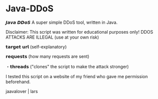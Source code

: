# Java-DDoS

𝙅𝙖𝙫𝙖 𝘿𝘿𝙤𝙎
A super simple DDoS tool, written in Java.

Disclaimer: This script was written for educational purposes only! DDOS ATTACKS ARE ILLEGAL
(use at your own risk)

𝘁𝗮𝗿𝗴𝗲𝘁 𝘂𝗿𝗹
(self-explanatory)

𝗿𝗲𝗾𝘂𝗲𝘀𝘁𝘀
(how many requests are sent)

・𝘁𝗵𝗿𝗲𝗮𝗱𝘀
("clones" the script to make the attack stronger)

I tested this script on a website of my friend who gave me permission beforehand.

jaavalover | lars
